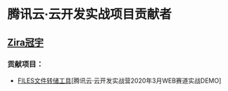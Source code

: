 # 腾讯云·云开发实战项目贡献者

## [Zira冠宇](https://github.com/wasfzxt)
### 贡献项目：
- [FILES文件转储工具](https://github.com/TCloudBase/WEB-FILES)[腾讯云·云开发实战营2020年3月WEB赛道实战DEMO]
